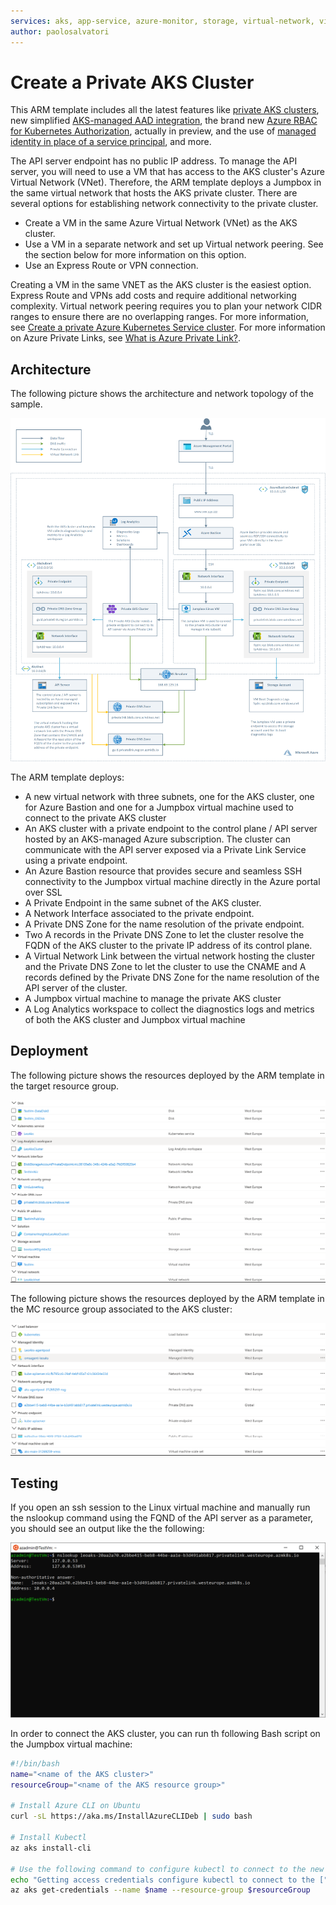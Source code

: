 ```yaml
---
services: aks, app-service, azure-monitor, storage, virtual-network, virtual-machines, private-link, templates
author: paolosalvatori
---
```


# Create a Private AKS Cluster #

This ARM template includes all the latest features like [private AKS clusters](https://docs.microsoft.com/en-us/azure/aks/private-clusters), new simplified [AKS-managed AAD integration](https://docs.microsoft.com/en-us/azure/aks/managed-aad), the brand new [Azure RBAC for Kubernetes Authorization](https://docs.microsoft.com/en-us/azure/aks/manage-azure-rbac), actually in preview, and the use of [managed identity in place of a service principal](https://docs.microsoft.com/en-us/azure/aks/use-managed-identity), and more. 

The API server endpoint has no public IP address. To manage the API server, you will need to use a VM that has access to the AKS cluster's Azure Virtual Network (VNet). Therefore, the ARM template deploys a Jumpbox in the same virtual network that hosts the AKS private cluster. There are several options for establishing network connectivity to the private cluster.

- Create a VM in the same Azure Virtual Network (VNet) as the AKS cluster.
- Use a VM in a separate network and set up Virtual network peering. See the section below for more information on this option.
- Use an Express Route or VPN connection.

Creating a VM in the same VNET as the AKS cluster is the easiest option. Express Route and VPNs add costs and require additional networking complexity. Virtual network peering requires you to plan your network CIDR ranges to ensure there are no overlapping ranges. For more information, see [Create a private Azure Kubernetes Service cluster](https://docs.microsoft.com/en-us/azure/aks/private-clusters). For more information on Azure Private Links, see [What is Azure Private Link?](https://docs.microsoft.com/en-us/azure/private-link/private-link-overview).

## Architecture ##

The following picture shows the architecture and network topology of the sample.

![Architecture](images/architecture.png)

The ARM template deploys:

- A new virtual network with three subnets, one for the AKS cluster, one for Azure Bastion and one for a Jumpbox virtual machine used to connect to the private AKS cluster
- An AKS cluster with a private endpoint to the control plane / API server hosted by an AKS-managed Azure subscription. The cluster can communicate with the API server exposed via a Private Link Service using a private endpoint. 
- An Azure Bastion resource that provides secure and seamless SSH connectivity to the Jumpbox virtual machine directly in the Azure portal over SSL
- A Private Endpoint in the same subnet of the AKS cluster.
- A Network Interface associated to the private endpoint.
- A Private DNS Zone for the name resolution of the private endpoint.
- Two A records in the Private DNS Zone to let the cluster resolve the FQDN of the AKS cluster to the private IP address of its control plane.
- A Virtual Network Link between the virtual network hosting the cluster and the Private DNS Zone to let the cluster to use the CNAME and A records defined by the Private DNS Zone for the name resolution of the API server of the cluster.
- A Jumpbox virtual machine to manage the private AKS cluster
- A Log Analytics workspace to collect the diagnostics logs and metrics of both the AKS cluster and Jumpbox virtual machine

## Deployment ##

The following picture shows the resources deployed by the ARM template in the target resource group.

![Resource Group](images/resourcegroup.png)

The following picture shows the resources deployed by the ARM template in the MC resource group associated to the AKS cluster:

![MC Resource Group](images/mc_resourcegroup.png)

## Testing ##

If you open an ssh session to the Linux virtual machine and manually run the nslookup command using the FQND of the API server as a parameter, you should see an output like the the following:

![Architecture](images/nslookup.png)

In order to connect the AKS cluster, you can run th following Bash script on the Jumpbox virtual machine:

```bash
#!/bin/bash
name="<name of the AKS cluster>"
resourceGroup="<name of the AKS resource group>"

# Install Azure CLI on Ubuntu
curl -sL https://aka.ms/InstallAzureCLIDeb | sudo bash

# Install Kubectl
az aks install-cli

# Use the following command to configure kubectl to connect to the new Kubernetes cluster
echo "Getting access credentials configure kubectl to connect to the ["$aksName"] AKS cluster..."
az aks get-credentials --name $name --resource-group $resourceGroup
```
